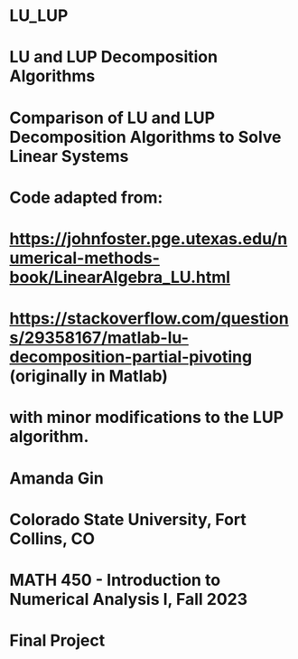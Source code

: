 # LU_LUP
# LU and LUP Decomposition Algorithms

# Comparison of LU and LUP Decomposition Algorithms to Solve Linear Systems

# Code adapted from: 
# https://johnfoster.pge.utexas.edu/numerical-methods-book/LinearAlgebra_LU.html
# https://stackoverflow.com/questions/29358167/matlab-lu-decomposition-partial-pivoting (originally in Matlab)
# with minor modifications to the LUP algorithm.

# Amanda Gin
# Colorado State University, Fort Collins, CO
# MATH 450 - Introduction to Numerical Analysis I, Fall 2023
# Final Project
